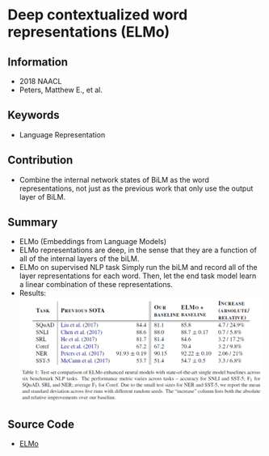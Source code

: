# Deep contextualized word representations (ELMo)
## Information
- 2018 NAACL
- Peters, Matthew E., et al.

## Keywords
- Language Representation

## Contribution
- Combine the internal network states of BiLM as the word representations, not just as the previous work that only use the output layer of BiLM.

## Summary
- ELMo (Embeddings from Language Models)
- ELMo representations are deep, in the sense that they are a function of all of the internal layers of the biLM.
- ELMo on supervised NLP task
	Simply run the biLM and record all of the layer representations for each word. Then, let the end task model learn a linear combination of these representations.
- Results:
	![Results](pic/Deep_contextualized_word_representations_fig1.PNG)

## Source Code
- [ELMo](https://github.com/allenai/bilm-tf)